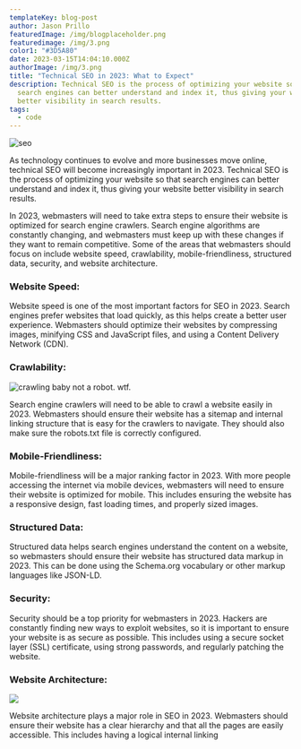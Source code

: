 ```yaml
---
templateKey: blog-post
author: Jason Prillo
featuredImage: /img/blogplaceholder.png
featuredimage: /img/3.png
color1: "#3D5A80"
date: 2023-03-15T14:04:10.000Z
authorImage: /img/3.png
title: "Technical SEO in 2023: What to Expect"
description: Technical SEO is the process of optimizing your website so that
  search engines can better understand and index it, thus giving your website
  better visibility in search results.
tags:
  - code
---
```

![seo](/img/component-1-2-.png)

As technology continues to evolve and more businesses move online, technical SEO will become increasingly important in 2023. Technical SEO is the process of optimizing your website so that search engines can better understand and index it, thus giving your website better visibility in search results.

In 2023, webmasters will need to take extra steps to ensure their website is optimized for search engine crawlers. Search engine algorithms are constantly changing, and webmasters must keep up with these changes if they want to remain competitive. Some of the areas that webmasters should focus on include website speed, crawlability, mobile-friendliness, structured data, security, and website architecture.

### Website Speed:

Website speed is one of the most important factors for SEO in 2023. Search engines prefer websites that load quickly, as this helps create a better user experience. Webmasters should optimize their websites by compressing images, minifying CSS and JavaScript files, and using a Content Delivery Network (CDN).

### Crawlability:

![crawling baby not a robot. wtf. ](https://plus.unsplash.com/premium_photo-1663091820293-fdfb35194f7c?ixlib=rb-4.0.3&ixid=MnwxMjA3fDB8MHxwaG90by1wYWdlfHx8fGVufDB8fHx8&auto=format&fit=crop&w=1170&q=80)

Search engine crawlers will need to be able to crawl a website easily in 2023. Webmasters should ensure their website has a sitemap and internal linking structure that is easy for the crawlers to navigate. They should also make sure the robots.txt file is correctly configured.

### Mobile-Friendliness:

Mobile-friendliness will be a major ranking factor in 2023. With more people accessing the internet via mobile devices, webmasters will need to ensure their website is optimized for mobile. This includes ensuring the website has a responsive design, fast loading times, and properly sized images.

### Structured Data:

Structured data helps search engines understand the content on a website, so webmasters should ensure their website has structured data markup in 2023. This can be done using the Schema.org vocabulary or other markup languages like JSON-LD.

### Security:

 Security should be a top priority for webmasters in 2023. Hackers are constantly finding new ways to exploit websites, so it is important to ensure your website is as secure as possible. This includes using a secure socket layer (SSL) certificate, using strong passwords, and regularly patching the website.

### Website Architecture:

![](https://images.unsplash.com/photo-1610010252747-afeb906e2d55?ixlib=rb-4.0.3&ixid=MnwxMjA3fDB8MHxwaG90by1wYWdlfHx8fGVufDB8fHx8&auto=format&fit=crop&w=1887&q=80)

Website architecture plays a major role in SEO in 2023. Webmasters should ensure their website has a clear hierarchy and that all the pages are easily accessible. This includes having a logical internal linking